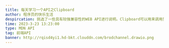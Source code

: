 ```yaml
---
title: 每天学习一个API之Clipboard
author: 程序员的快乐生活
despircation: 挑选了一些具有较强兼容性的WEB API进行说明。Clipboard可以用来调用剪切板功能
time: 2023-3-23 13:23:00
type: MDN API 
tag: 前端API
banner: http://rqisd4yi1.hd-bkt.clouddn.com/brodchannel.drawio.png
---
```

